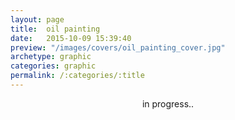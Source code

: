 ```yaml
---
layout: page
title:  oil painting
date:   2015-10-09 15:39:40
preview: "/images/covers/oil_painting_cover.jpg"
archetype: graphic
categories: graphic
permalink: /:categories/:title
---
```

<center>
in progress..
</center>
<!-- ![Picture 1](\images\graphic-design\buisness-cards\1.jpg) -->